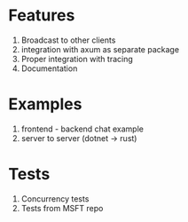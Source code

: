 # Features

1. Broadcast to other clients
1. integration with axum as separate package
1. Proper integration with tracing
1. Documentation

# Examples

1. frontend - backend chat example
1. server to server (dotnet -> rust)

# Tests

1. Concurrency tests
1. Tests from MSFT repo